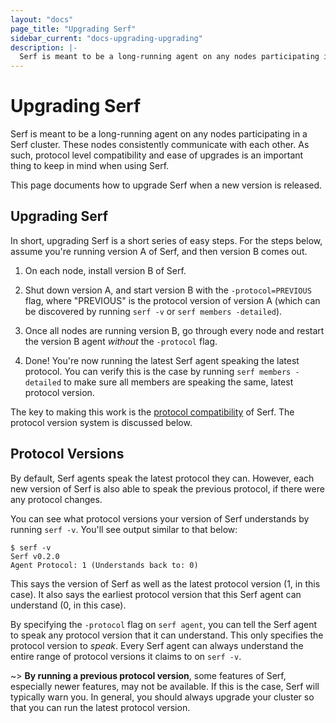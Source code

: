 ```yaml
---
layout: "docs"
page_title: "Upgrading Serf"
sidebar_current: "docs-upgrading-upgrading"
description: |-
  Serf is meant to be a long-running agent on any nodes participating in a Serf cluster. These nodes consistently communicate with each other. As such, protocol level compatibility and ease of upgrades is an important thing to keep in mind when using Serf.
---
```


# Upgrading Serf

Serf is meant to be a long-running agent on any nodes participating in a
Serf cluster. These nodes consistently communicate with each other. As such,
protocol level compatibility and ease of upgrades is an important thing to
keep in mind when using Serf.

This page documents how to upgrade Serf when a new version is released.

## Upgrading Serf

In short, upgrading Serf is a short series of easy steps. For the steps
below, assume you're running version A of Serf, and then version B comes out.

1. On each node, install version B of Serf.

2. Shut down version A, and start version B with the `-protocol=PREVIOUS`
   flag, where "PREVIOUS" is the protocol version of version A (which can
   be discovered by running `serf -v` or `serf members -detailed`).

3. Once all nodes are running version B, go through every node and restart
   the version B agent _without_ the `-protocol` flag.

4. Done! You're now running the latest Serf agent speaking the latest protocol.
   You can verify this is the case by running `serf members -detailed` to
   make sure all members are speaking the same, latest protocol version.

The key to making this work is the [protocol compatibility](/docs/compatibility.html.markdown)
of Serf. The protocol version system is discussed below.

## Protocol Versions

By default, Serf agents speak the latest protocol they can. However, each
new version of Serf is also able to speak the previous protocol, if there
were any protocol changes.

You can see what protocol versions your version of Serf understands by
running `serf -v`. You'll see output similar to that below:

```
$ serf -v
Serf v0.2.0
Agent Protocol: 1 (Understands back to: 0)
```

This says the version of Serf as well as the latest protocol version (1,
in this case). It also says the earliest protocol version that this Serf
agent can understand (0, in this case).

By specifying the `-protocol` flag on `serf agent`, you can tell the
Serf agent to speak any protocol version that it can understand. This
only specifies the protocol version to _speak_. Every Serf agent can
always understand the entire range of protocol versions it claims to
on `serf -v`.

~> **By running a previous protocol version**, some features
of Serf, especially newer features, may not be available. If this is the
case, Serf will typically warn you. In general, you should always upgrade
your cluster so that you can run the latest protocol version.
